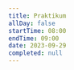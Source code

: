 ```yaml
---
title: Praktikum
allDay: false
startTime: 08:00
endTime: 09:00
date: 2023-09-29
completed: null
---
```

